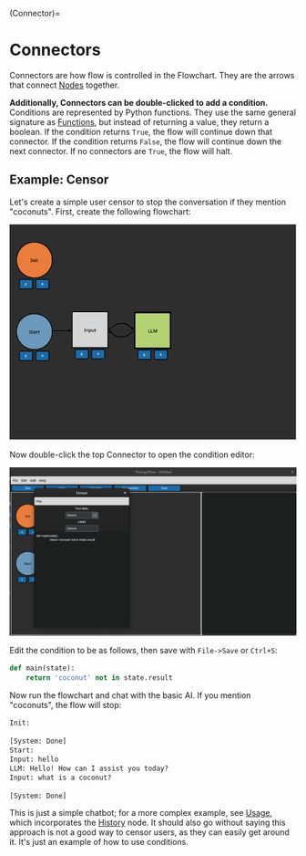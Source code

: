 (Connector)=
# Connectors

Connectors are how flow is controlled in the Flowchart. They are the arrows that connect [Nodes](nodes.md) together.

**Additionally, Connectors can be double-clicked to add a condition.** Conditions are represented by Python functions. They use the same general signature as [Functions](Function), but instead of returning a value, they return a boolean. If the condition returns `True`, the flow will continue down that connector. If the condition returns `False`, the flow will continue down the next connector. If no connectors are `True`, the flow will halt.

## Example: Censor

Let's create a simple user censor to stop the conversation if they mention "coconuts". First, create the following flowchart:

![image](../screenshots/docs/censor1.png)

Now double-click the top Connector to open the condition editor:

![image](../screenshots/docs/censor2.png)

Edit the condition to be as follows, then save with `File->Save` or `Ctrl+S`:

```python
def main(state):
	return 'coconut' not in state.result
```

Now run the flowchart and chat with the basic AI. If you mention "coconuts", the flow will stop:

```text
Init: 

[System: Done]
Start: 
Input: hello
LLM: Hello! How can I assist you today?
Input: what is a coconut?

[System: Done]
```

This is just a simple chatbot; for a more complex example, see [Usage](working-with-llms), which incorporates the [History](History) node. It should also go without saying this approach is not a good way to censor users, as they can easily get around it. It's just an example of how to use conditions.

